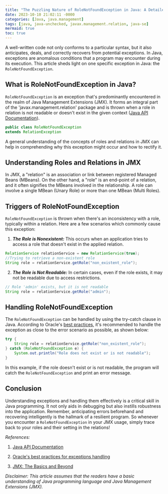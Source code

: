 ```yaml
---
title: "The Puzzling Nature of RoleNotFoundException in Java: A Detailed Analysis"
date: 2023-10-10 21:02:11 -0000
categories: [Java, java.management]
tags: [java, java-unchecked, javax.management.relation, java-se]
mermaid: true
toc: true
---
```



A well-written code not only conforms to a particular syntax, but it also anticipates, deals, and correctly recovers from potential exceptions. In Java, exceptions are anomalous conditions that a program may encounter during its execution. This article sheds light on one specific exception in Java: the `RoleNotFoundException`.

## What is RoleNotFoundException in Java?

`RoleNotFoundException` is an exception that's predominantly encountered in the realm of Java Management Extensions (JMX). It forms an integral part of the 'javax.management.relation' package and is thrown when a role in relation is not readable or doesn't exist in the given context ([Java API Documentation](https://docs.oracle.com/javase/7/docs/api/javax/management/relation/RoleNotFoundException.html)). 

```java
public class RoleNotFoundException
extends RelationException
```

A general understanding of the concepts of roles and relations in JMX can help in comprehending why this exception might occur and how to rectify it.

## Understanding Roles and Relations in JMX

In JMX, a "relation" is an association or link between registered Managed Beans (MBeans). On the other hand, a "role" is an end-point of a relation, and it often signifies the MBeans involved in the relationship. A role can involve a single MBean (Unary Role) or more than one MBean (Multi Roles).

## Triggers of RoleNotFoundException

`RoleNotFoundException` is thrown when there's an inconsistency with a role, typically within a relation. Here are a few scenarios which commonly cause this exception:

1. ***The Role is Nonexistent:*** This occurs when an application tries to access a role that doesn't exist in the applied relation. 

```java
RelationService relationService = new RelationService(true);
//Trying to retrieve a non-existent role
String role = relationService.getRole("non_existent_role");
```

2. ***The Role is Not Readable:*** In certain cases, even if the role exists, it may not be readable due to access restrictions.

```java
// Role 'admin' exists, but it is not readable
String role = relationService.getRole("admin");
```

## Handling RoleNotFoundException

The `RoleNotFoundException` can be handled by using the try-catch clause in Java. According to Oracle's [best practices](https://www.oracle.com/technical-resources/articles/java/se-exceptions.html), it's recommended to handle the exception as close to the error scenario as possible, as shown below:

```java
try {
    String role = relationService.getRole("non_existent_role");
} catch (RoleNotFoundException e) {
    System.out.println("Role does not exist or is not readable");
}
```

In this example, if the role doesn't exist or is not readable, the program will catch the `RoleNotFoundException` and print an error message.

## Conclusion

Understanding exceptions and handling them effectively is a critical skill in Java programming. It not only aids in debugging but also instills robustness into the application. Remember, anticipating errors beforehand and recovering intelligently is the hallmark of a resilient program. So whenever you encounter a `RoleNotFoundException` in your JMX usage, simply trace back to your roles and their setting in the relations!

*References:*

1. [Java API Documentation](https://docs.oracle.com/javase/7/docs/api/)

2. [Oracle's best practices for exceptions handling](https://www.oracle.com/technical-resources/articles/java/se-exceptions.html)

3. [JMX: The Basics and Beyond](https://www.oracle.com/java/technologies/javase/javamanagement.html)

*Disclaimer: This article assumes that the readers have a basic understanding of Java programming language and Java Management Extensions (JMX).*